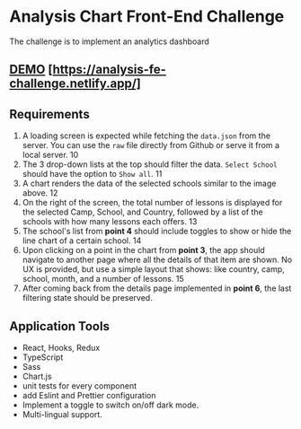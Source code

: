 # Analysis Chart Front-End Challenge

The challenge is to implement an analytics dashboard

## [DEMO](https://analysis-fe-challenge.netlify.app/) [https://analysis-fe-challenge.netlify.app/]

## Requirements

1. A loading screen is expected while fetching the `data.json` from the server. You can use the `raw` file
   directly from Github or serve it from a local server. 10
2. The 3 drop-down lists at the top should filter the data. `Select School` should have the option to
   `Show all`. 11
3. A chart renders the data of the selected schools similar to the image above. 12
4. On the right of the screen, the total number of lessons is displayed for the selected Camp, School, and
   Country, followed by a list of the schools with how many lessons each offers. 13
5. The school's list from **point 4** should include toggles to show or hide the line chart of a certain
   school. 14
6. Upon clicking on a point in the chart from **point 3**, the app should navigate to another page where all
   the details of that item are shown. No UX is provided, but use a simple layout that shows: like country,
   camp, school, month, and a number of lessons. 15
7. After coming back from the details page implemented in **point 6**, the last filtering state should be
   preserved.

## Application Tools

- React, Hooks, Redux
- TypeScript
- Sass
- Chart.js
- unit tests for every component
- add Eslint and Prettier configuration
- Implement a toggle to switch on/off dark mode.
- Multi-lingual support.
